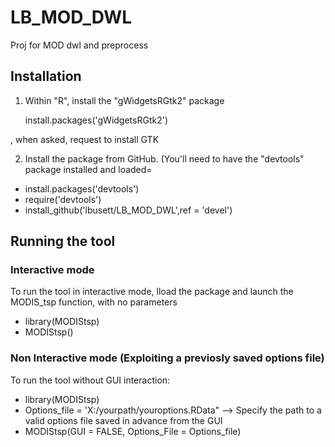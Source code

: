 # LB_MOD_DWL
Proj for MOD dwl and preprocess

## Installation

1. Within "R", install the "gWidgetsRGtk2" package 

   install.packages('gWidgetsRGtk2')

, when asked, request to install GTK

2. Install the package from GitHub. (You'll need to have the "devtools" package installed and loaded=
 
  - install.packages('devtools')
  - require('devtools')
  - install_github('lbusett/LB_MOD_DWL',ref = 'devel')

## Running the tool

### Interactive mode

To run the tool in interactive mode, lload the package and  launch the MODIS_tsp function, with no parameters

  - library(MODIStsp)
  - MODIStsp()

### Non Interactive mode (Exploiting a previosly saved options file)

To run the tool without GUI interaction: 

  - library(MODIStsp) 
  - Options_file = 'X:/yourpath/youroptions.RData"      --> Specify the path to a valid options file saved in advance from the GUI
  - MODIStsp(GUI = FALSE, Options_File = Options_file)

